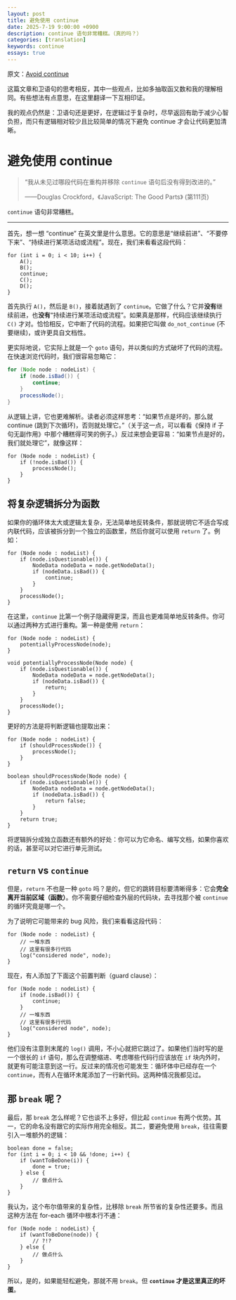```yaml
---
layout: post
title: 避免使用 continue
date: 2025-7-19 9:00:00 +0900
description: continue 语句非常糟糕。（真的吗？）
categories: [translation]
keywords: continue
essays: true
---
```


原文：[Avoid continue](https://www.teamten.com/lawrence/programming/avoid-continue.html)

这篇文章和卫语句的思考相反，其中一些观点，比如多抽取函又数和我的理解相同。有些想法有点意思，在这里翻译一下互相印证。

我的观点仍然是：卫语句还是更好，在逻辑过于复杂时，尽早返回有助于减少心智负担，而只有逻辑相对较少且比较简单的情况下避免 continue 才会让代码更加清晰。

# 避免使用 continue

> “我从未见过哪段代码在重构并移除 `continue` 语句后没有得到改进的。”
>
> ——Douglas Crockford，《JavaScript: The Good Parts》 (第111页)

`continue` 语句非常糟糕。

------

首先，想一想 “continue” 在英文里是什么意思。它的意思是“继续前进”、“不要停下来”、“持续进行某项活动或流程”。现在，我们来看看这段代码：

```
for (int i = 0; i < 10; i++) {
    A();
    B();
    continue;
    C();
    D();
}
```

首先执行 `A()`，然后是 `B()`，接着就遇到了 `continue`。它做了什么？它并**没有**继续前进，也**没有**“持续进行某项活动或流程”。如果真是那样，代码应该继续执行 `C()` 才对。恰恰相反，它中断了代码的流程。如果把它叫做 `do_not_continue` (不要继续)，或许更具自文档性。

更实际地说，它实际上就是一个 `goto` 语句，并以类似的方式破坏了代码的流程。在快速浏览代码时，我们很容易忽略它：

```Java
for (Node node : nodeList) {
    if (node.isBad()) {
        continue;
    }
    processNode();
}
```

从逻辑上讲，它也更难解析。读者必须这样思考：“如果节点是坏的，那么就 continue (跳到下次循环)，否则就处理它。”（关于这一点，可以看看《保持 if 子句无副作用》中那个糟糕得可笑的例子。）反过来想会更容易：“如果节点是好的，我们就处理它”，就像这样：

```
for (Node node : nodeList) {
    if (!node.isBad()) {
        processNode();
    }
}
```

## 将复杂逻辑拆分为函数

如果你的循环体太大或逻辑太复杂，无法简单地反转条件，那就说明它不适合写成内联代码，应该被拆分到一个独立的函数里，然后你就可以使用 `return` 了。例如：

```
for (Node node : nodeList) {
    if (node.isQuestionable()) {
        NodeData nodeData = node.getNodeData();
        if (nodeData.isBad()) {
            continue;
        }
    }
    processNode();
}
```

在这里，`continue` 比第一个例子隐藏得更深，而且也更难简单地反转条件。你可以通过两种方式进行重构。第一种是使用 `return`：

```
for (Node node : nodeList) {
    potentiallyProcessNode(node);
}

void potentiallyProcessNode(Node node) {
    if (node.isQuestionable()) {
        NodeData nodeData = node.getNodeData();
        if (nodeData.isBad()) {
            return;
        }
    }
    processNode();
}
```

更好的方法是将判断逻辑也提取出来：

```
for (Node node : nodeList) {
    if (shouldProcessNode()) {
        processNode();
    }
}

boolean shouldProcessNode(Node node) {
    if (node.isQuestionable()) {
        NodeData nodeData = node.getNodeData();
        if (nodeData.isBad()) {
            return false;
        }
    }
    return true;
}
```

将逻辑拆分成独立函数还有额外的好处：你可以为它命名、编写文档，如果你喜欢的话，甚至可以对它进行单元测试。

## `return` vs `continue`

但是，`return` 不也是一种 `goto` 吗？是的，但它的跳转目标要清晰得多：它会**完全离开当前区域（函数）**。你不需要仔细检查外层的代码块，去寻找那个被 `continue` 的循环究竟是哪一个。

为了说明它可能带来的 bug 风险，我们来看看这段代码：

```
for (Node node : nodeList) {
    // 一堆东西
    // 这里有很多行代码
    log("considered node", node);
}
```

现在，有人添加了下面这个前置判断（guard clause）：

```
for (Node node : nodeList) {
    if (node.isBad()) {
        continue;
    }
    // 一堆东西
    // 这里有很多行代码
    log("considered node", node);
}
```

他们没有注意到末尾的 `log()` 调用，不小心就把它跳过了。如果他们当时写的是一个很长的 `if` 语句，那么在调整缩进、考虑哪些代码行应该放在 `if` 块内外时，就更有可能注意到这一行。反过来的情况也可能发生：循环体中已经存在一个 `continue`，而有人在循环末尾添加了一行新代码。这两种情况我都见过。

## 那 `break` 呢？

最后，那 `break` 怎么样呢？它也谈不上多好，但比起 `continue` 有两个优势。其一，它的命名没有跟它的实际作用完全相反。其二，要避免使用 `break`，往往需要引入一堆额外的逻辑：

```
boolean done = false;
for (int i = 0; i < 10 && !done; i++) {
    if (wantToBeDone(i)) {
        done = true;
    } else {
        // 做点什么
    }
}
```

我认为，这个布尔值带来的复杂性，比移除 `break` 所节省的复杂性还要多。而且这种方法在 for-each 循环中根本行不通：

```
for (Node node : nodeList) {
    if (wantToBeDone(node)) {
        // ?!?
    } else {
        // 做点什么
    }
}
```

所以，是的，如果能轻松避免，那就不用 `break`。但 **`continue` 才是这里真正的坏蛋**。
